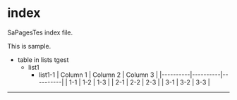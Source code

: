 # index

SaPagesTes index file.

This is sample.

* table in lists tgest
	* list1
		* list1-1
			| Column 1 | Column 2 | Column 3 |
			|----------|----------|----------|
			| 1-1      | 1-2      | 1-3      |
			| 2-1      | 2-2      | 2-3      |
			| 3-1      | 3-2      | 3-3      |

-----
